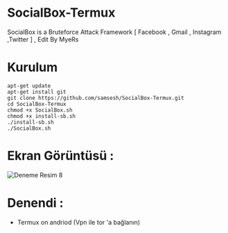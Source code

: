 # SocialBox-Termux
SocialBox is a Bruteforce Attack Framework [ Facebook , Gmail , Instagram ,Twitter ] , Edit By MyeRs
# Kurulum
```
apt-get update
apt-get install git
git clone https://github.com/samsesh/SocialBox-Termux.git 
cd SocialBox-Termux
chmod +x SocialBox.sh
chmod +x install-sb.sh
./install-sb.sh
./SocialBox.sh
```
# Ekran Görüntüsü :
![Deneme Resim 8](https://github.com/samsesh/SocialBox-Termux/blob/master/Screenshots/sb.png)
# Denendi :
* Termux on andriod (Vpn ile tor 'a  bağlanın)
